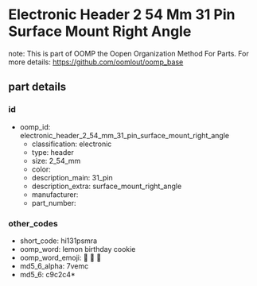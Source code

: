 # Electronic Header 2 54 Mm 31 Pin Surface Mount Right Angle  

note: This is part of OOMP the Oopen Organization Method For Parts. For more details: https://github.com/oomlout/oomp_base

##  part details





### id
* oomp_id: electronic_header_2_54_mm_31_pin_surface_mount_right_angle
  * classification: electronic
  * type: header
  * size: 2_54_mm
  * color: 
  * description_main: 31_pin
  * description_extra: surface_mount_right_angle
  * manufacturer: 
  * part_number: 

### other_codes
* short_code: hi131psmra
* oomp_word: lemon birthday cookie
* oomp_word_emoji: :lemon: :birthday: :cookie:
* md5_6_alpha: 7vemc
* md5_6: c9c2c4* 